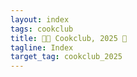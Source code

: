 ```yaml
---
layout: index
tags: cookclub
title: 🧑‍🍳 Cookclub, 2025 🍴
tagline: Index
target_tag: cookclub_2025
---
```

